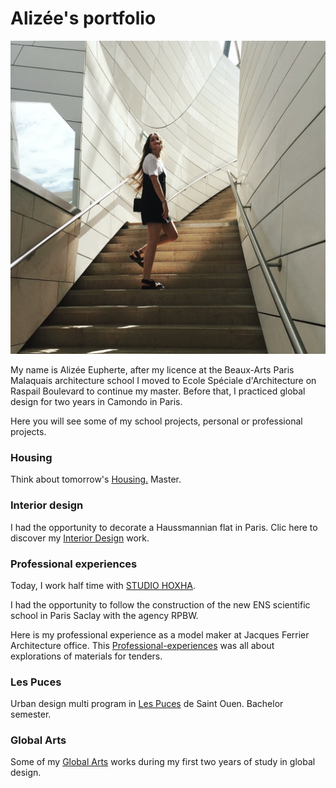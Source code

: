 # Alizée's portfolio


![](archi.png?raw=true)

My name is Alizée Eupherte, after my licence at the Beaux-Arts Paris Malaquais architecture school I moved to Ecole Spéciale d'Architecture on Raspail Boulevard to continue my master.
Before that, I practiced global design for two years in Camondo in Paris. 

Here you will see some of my school projects, personal or professional projects.



### Housing

Think about tomorrow's [Housing.](https://alizeeeupherte.github.io/Housing./)
Master.




### Interior design

I had the opportunity to decorate a Haussmannian flat in Paris. Clic here to discover my [Interior Design](https://alizeeeupherte.github.io/Interior-design-/) work.




### Professional experiences

Today, I work half time with [STUDIO HOXHA](https://github.com/alizeeeupherte/STUDIO-HOXHA/edit/master/README.md).

 
I had the opportunity to follow the construction of the new ENS scientific school in Paris Saclay with the agency RPBW.


Here is my professional experience as a model maker at Jacques Ferrier Architecture office.
This [Professional-experiences](https://alizeeeupherte.github.io/Professional-experiences/) was all about explorations of materials for tenders.




### Les Puces

Urban design multi program in [Les Puces](https://alizeeeupherte.github.io/Les_Puces/) de Saint Ouen.
Bachelor semester.




### Global Arts

Some of my [Global Arts](https://alizeeeupherte.github.io/Global-Arts/) works during my first two years of study in global design.








